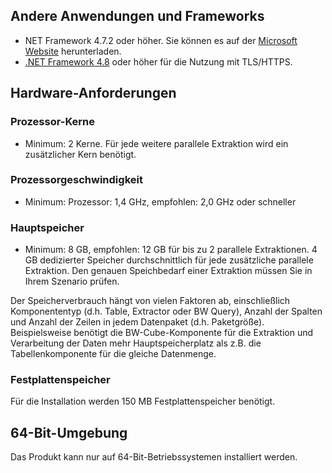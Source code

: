 ## Andere Anwendungen und Frameworks	
- NET Framework 4.7.2 oder höher. Sie können es auf der [Microsoft Website](https://support.microsoft.com/en-us/help/4054530/microsoft-net-framework-4-7-2-offline-installer-for-windows) herunterladen.
- [.NET Framework 4.8](https://dotnet.microsoft.com/download/dotnet-framework/net48) oder höher für die Nutzung mit TLS/HTTPS.

## Hardware-Anforderungen

### Prozessor-Kerne
- Minimum: 2 Kerne. 
Für jede weitere parallele Extraktion wird ein zusätzlicher Kern benötigt. 

### Prozessorgeschwindigkeit   
- Minimum: Prozessor: 1,4 GHz, empfohlen: 2,0 GHz oder schneller

### Hauptspeicher
- Minimum: 8 GB, empfohlen: 12 GB für bis zu 2 parallele Extraktionen.
4 GB dedizierter Speicher durchschnittlich für jede zusätzliche parallele Extraktion.
Den genauen Speichbedarf einer Extraktion müssen Sie in Ihrem Szenario prüfen.<br>

Der Speicherverbrauch hängt von vielen Faktoren ab, einschließlich Komponententyp (d.h. Table, Extractor oder BW Query), Anzahl der Spalten und Anzahl der Zeilen in jedem Datenpaket (d.h. Paketgröße). <br> 
Beispielsweise benötigt die BW-Cube-Komponente für die Extraktion und Verarbeitung der Daten mehr Hauptspeicherplatz als z.B. die Tabellenkomponente für die gleiche Datenmenge. 

### Festplattenspeicher
Für die Installation werden 150 MB Festplattenspeicher benötigt.

## 64-Bit-Umgebung	
Das Produkt kann nur auf 64-Bit-Betriebssystemen installiert werden.







